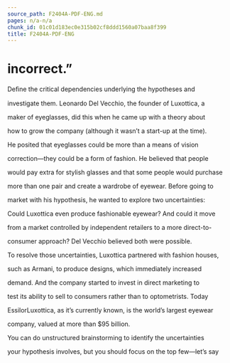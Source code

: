 ```yaml
---
source_path: F2404A-PDF-ENG.md
pages: n/a-n/a
chunk_id: 01c01d183ec0e315b02cf8ddd1560a07baa8f399
title: F2404A-PDF-ENG
---
```

# incorrect.”

Deﬁne the critical dependencies underlying the hypotheses and

investigate them. Leonardo Del Vecchio, the founder of Luxottica, a

maker of eyeglasses, did this when he came up with a theory about

how to grow the company (although it wasn’t a start-up at the time).

He posited that eyeglasses could be more than a means of vision

correction—they could be a form of fashion. He believed that people

would pay extra for stylish glasses and that some people would purchase

more than one pair and create a wardrobe of eyewear. Before going to

market with his hypothesis, he wanted to explore two uncertainties:

Could Luxottica even produce fashionable eyewear? And could it move

from a market controlled by independent retailers to a more direct-to-

consumer approach? Del Vecchio believed both were possible.

To resolve those uncertainties, Luxottica partnered with fashion houses,

such as Armani, to produce designs, which immediately increased

demand. And the company started to invest in direct marketing to

test its ability to sell to consumers rather than to optometrists. Today

EssilorLuxottica, as it’s currently known, is the world’s largest eyewear

company, valued at more than $95 billion.

You can do unstructured brainstorming to identify the uncertainties

your hypothesis involves, but you should focus on the top few—let’s say
